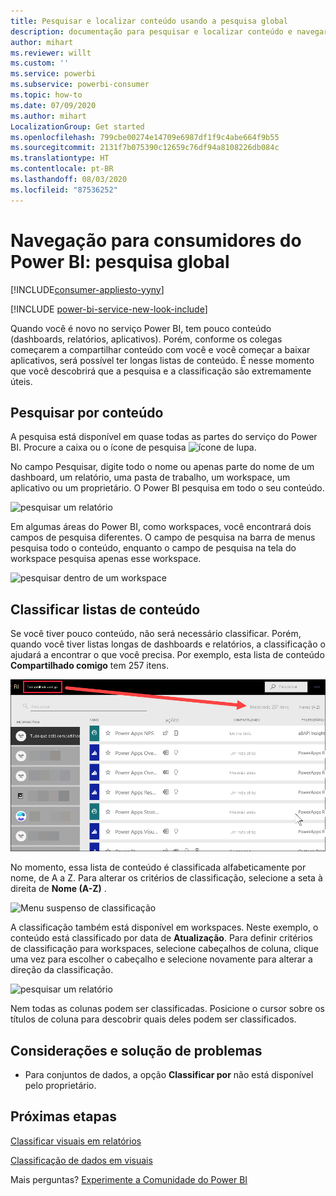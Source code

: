 ```yaml
---
title: Pesquisar e localizar conteúdo usando a pesquisa global
description: documentação para pesquisar e localizar conteúdo e navegar por ele no serviço do Power BI
author: mihart
ms.reviewer: willt
ms.custom: ''
ms.service: powerbi
ms.subservice: powerbi-consumer
ms.topic: how-to
ms.date: 07/09/2020
ms.author: mihart
LocalizationGroup: Get started
ms.openlocfilehash: 799cbe00274e14709e6987df1f9c4abe664f9b55
ms.sourcegitcommit: 2131f7b075390c12659c76df94a8108226db084c
ms.translationtype: HT
ms.contentlocale: pt-BR
ms.lasthandoff: 08/03/2020
ms.locfileid: "87536252"
---
```

# <a name="navigation-for-power-bi-consumers-global-search"></a>Navegação para consumidores do Power BI: pesquisa global

[!INCLUDE[consumer-appliesto-yyny](../includes/consumer-appliesto-yyny.md)]

[!INCLUDE [power-bi-service-new-look-include](../includes/power-bi-service-new-look-include.md)]


Quando você é novo no serviço Power BI, tem pouco conteúdo (dashboards, relatórios, aplicativos). Porém, conforme os colegas começarem a compartilhar conteúdo com você e você começar a baixar aplicativos, será possível ter longas listas de conteúdo. É nesse momento que você descobrirá que a pesquisa e a classificação são extremamente úteis.

## <a name="searching-for-content"></a>Pesquisar por conteúdo
 A pesquisa está disponível em quase todas as partes do serviço do Power BI. Procure a caixa ou o ícone de pesquisa ![ícone de lupa](./media/end-user-search-sort/power-bi-search-icon.png).

 No campo Pesquisar, digite todo o nome ou apenas parte do nome de um dashboard, um relatório, uma pasta de trabalho, um workspace, um aplicativo ou um proprietário. O Power BI pesquisa em todo o seu conteúdo. 

 ![pesquisar um relatório](./media/end-user-search-sort/power-bi-search-field.png) 

 Em algumas áreas do Power BI, como workspaces, você encontrará dois campos de pesquisa diferentes. O campo de pesquisa na barra de menus pesquisa todo o conteúdo, enquanto o campo de pesquisa na tela do workspace pesquisa apenas esse workspace.

 ![pesquisar dentro de um workspace](./media/end-user-search-sort/power-bi-search-fields.png) 

## <a name="sorting-content-lists"></a>Classificar listas de conteúdo

Se você tiver pouco conteúdo, não será necessário classificar.  Porém, quando você tiver listas longas de dashboards e relatórios, a classificação o ajudará a encontrar o que você precisa. Por exemplo, esta lista de conteúdo **Compartilhado comigo** tem 257 itens. 

![lista de conteúdo compartilhado comigo](./media/end-user-search-sort/power-bi-all-shared.png)

No momento, essa lista de conteúdo é classificada alfabeticamente por nome, de A a Z. Para alterar os critérios de classificação, selecione a seta à direita de **Nome (A-Z)** .

![Menu suspenso de classificação](./media/end-user-search-sort/power-bi-sort-date.png)


A classificação também está disponível em workspaces. Neste exemplo, o conteúdo está classificado por data de **Atualização**. Para definir critérios de classificação para workspaces, selecione cabeçalhos de coluna, clique uma vez para escolher o cabeçalho e selecione novamente para alterar a direção da classificação. 

![pesquisar um relatório](./media/end-user-search-sort/power-bi-workspace-sort.png)

Nem todas as colunas podem ser classificadas. Posicione o cursor sobre os títulos de coluna para descobrir quais deles podem ser classificados.


## <a name="considerations-and-troubleshooting"></a>Considerações e solução de problemas
* Para conjuntos de dados, a opção **Classificar por** não está disponível pelo proprietário.

## <a name="next-steps"></a>Próximas etapas
[Classificar visuais em relatórios](end-user-change-sort.md)

[Classificação de dados em visuais](end-user-change-sort.md)

Mais perguntas? [Experimente a Comunidade do Power BI](https://community.powerbi.com/)
